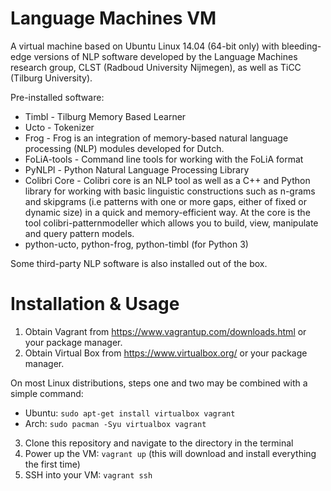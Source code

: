 Language Machines VM
=====================

A virtual machine based on Ubuntu Linux 14.04 (64-bit only) with bleeding-edge versions of
NLP software developed by the Language Machines research group,  CLST (Radboud University
Nijmegen), as well as TiCC (Tilburg University).

Pre-installed software:
- Timbl - Tilburg Memory Based Learner
- Ucto - Tokenizer
- Frog - Frog is an integration of memory-based natural language processing (NLP) modules developed for Dutch.
- FoLiA-tools - Command line tools for working with the FoLiA format
- PyNLPl - Python Natural Language Processing Library
- Colibri Core - Colibri core is an NLP tool as well as a C++ and Python library for working
  with basic linguistic constructions such as n-grams and skipgrams (i.e patterns
  with one or more gaps, either of fixed or dynamic size) in a quick and
  memory-efficient way. At the core is the tool colibri-patternmodeller which
  allows you to build, view, manipulate and query pattern models.
- python-ucto, python-frog, python-timbl (for Python 3)

Some third-party NLP software is also installed out of the box.

Installation & Usage
======================

1. Obtain Vagrant from https://www.vagrantup.com/downloads.html or your package manager.
2. Obtain Virtual Box from https://www.virtualbox.org/ or your package manager.

On most Linux distributions, steps one and two may be combined with a simple command:
* Ubuntu: ``sudo apt-get install virtualbox vagrant``
* Arch: ``sudo pacman -Syu virtualbox vagrant``

3. Clone this repository and navigate to the directory in the terminal
4. Power up the VM: ``vagrant up`` (this will download and install everything
the first time)
5. SSH into your VM: ``vagrant ssh``










 
